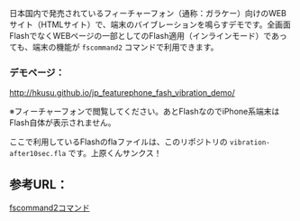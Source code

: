 日本国内で発売されているフィーチャーフォン（通称：ガラケー）向けのWEBサイト（HTMLサイト）で、端末のバイブレーションを鳴らすデモです。全画面FlashでなくWEBページの一部としてのFlash適用（インラインモード）であっても、端末の機能が `fscommand2` コマンドで利用できます。

### デモページ：

http://hkusu.github.io/jp_featurephone_fash_vibration_demo/

※フィーチャーフォンで閲覧してください。あとFlashなのでiPhone系端末はFlash自体が表示されません。

ここで利用しているFlashのflaファイルは、このリポジトリの `vibration-after10sec.fla` です。上原くんサンクス！

## 参考URL：

[fscommand2コマンド](http://help.adobe.com/ja_JP/FlashLite/2.0_FlashLiteAPIReference2/WS5b3ccc516d4fbf351e63e3d118d1ff2a53-7c4e.html)
